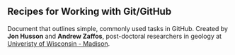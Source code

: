 ## Recipes for Working with Git/GitHub

Document that outlines simple, commonly used tasks in GitHub. Created by **Jon Husson** and **Andrew Zaffos**, post-doctoral researchers in geology at [Univeristy of Wisconsin - Madison](http://geoscience.wisc.edu/geoscience/).


